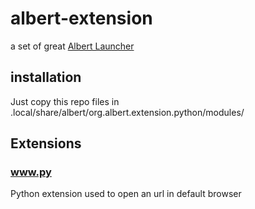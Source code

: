 # albert-extension

a set of great [Albert Launcher](https://albertlauncher.github.io/)

## installation

Just copy this repo files in .local/share/albert/org.albert.extension.python/modules/

## Extensions

### www.py

Python extension used to open an url in default browser


